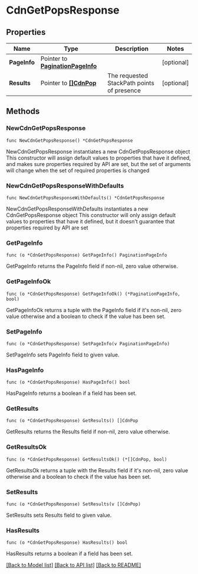 # CdnGetPopsResponse

## Properties

Name | Type | Description | Notes
------------ | ------------- | ------------- | -------------
**PageInfo** | Pointer to [**PaginationPageInfo**](paginationPageInfo.md) |  | [optional] 
**Results** | Pointer to [**[]CdnPop**](cdnPop.md) | The requested StackPath points of presence | [optional] 

## Methods

### NewCdnGetPopsResponse

`func NewCdnGetPopsResponse() *CdnGetPopsResponse`

NewCdnGetPopsResponse instantiates a new CdnGetPopsResponse object
This constructor will assign default values to properties that have it defined,
and makes sure properties required by API are set, but the set of arguments
will change when the set of required properties is changed

### NewCdnGetPopsResponseWithDefaults

`func NewCdnGetPopsResponseWithDefaults() *CdnGetPopsResponse`

NewCdnGetPopsResponseWithDefaults instantiates a new CdnGetPopsResponse object
This constructor will only assign default values to properties that have it defined,
but it doesn't guarantee that properties required by API are set

### GetPageInfo

`func (o *CdnGetPopsResponse) GetPageInfo() PaginationPageInfo`

GetPageInfo returns the PageInfo field if non-nil, zero value otherwise.

### GetPageInfoOk

`func (o *CdnGetPopsResponse) GetPageInfoOk() (*PaginationPageInfo, bool)`

GetPageInfoOk returns a tuple with the PageInfo field if it's non-nil, zero value otherwise
and a boolean to check if the value has been set.

### SetPageInfo

`func (o *CdnGetPopsResponse) SetPageInfo(v PaginationPageInfo)`

SetPageInfo sets PageInfo field to given value.

### HasPageInfo

`func (o *CdnGetPopsResponse) HasPageInfo() bool`

HasPageInfo returns a boolean if a field has been set.

### GetResults

`func (o *CdnGetPopsResponse) GetResults() []CdnPop`

GetResults returns the Results field if non-nil, zero value otherwise.

### GetResultsOk

`func (o *CdnGetPopsResponse) GetResultsOk() (*[]CdnPop, bool)`

GetResultsOk returns a tuple with the Results field if it's non-nil, zero value otherwise
and a boolean to check if the value has been set.

### SetResults

`func (o *CdnGetPopsResponse) SetResults(v []CdnPop)`

SetResults sets Results field to given value.

### HasResults

`func (o *CdnGetPopsResponse) HasResults() bool`

HasResults returns a boolean if a field has been set.


[[Back to Model list]](../README.md#documentation-for-models) [[Back to API list]](../README.md#documentation-for-api-endpoints) [[Back to README]](../README.md)


